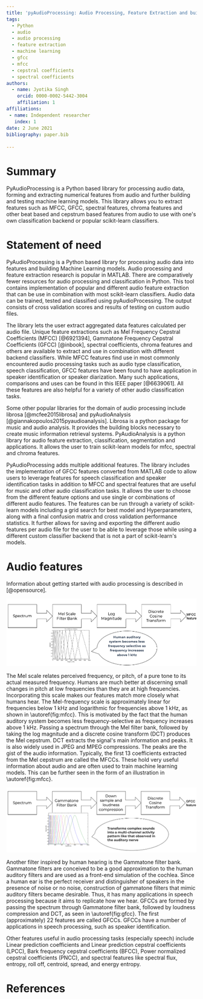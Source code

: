```yaml
---
title: 'pyAudioProcessing: Audio Processing, Feature Extraction and building Machine Learning Models from Audio Data'
tags:
  - Python
  - audio
  - audio processing
  - feature extraction
  - machine learning
  - gfcc
  - mfcc
  - cepstral coefficients
  - spectral coefficients
authors:
  - name: Jyotika Singh
    orcid: 0000-0002-5442-3004
    affiliation: 1
affiliations:
 - name: Independent researcher
   index: 1
date: 2 June 2021
bibliography: paper.bib

---
```


# Summary

PyAudioProcessing is a Python based library for processing audio data, forming and extracting numerical features from audio and further building and testing machine learning models. This library allows you to extract features such as MFCC, GFCC, spectral features, chroma features and other beat based and cepstrum based features from audio to use with one's own classification backend or popular scikit-learn classifiers.

# Statement of need

PyAudioProcessing is a Python based library for processing audio data into features and building Machine Learning models. Audio processing and feature extraction research is popular in MATLAB. There are comparatively fewer resources for audio processing and classification in Python. This tool contains implementation of popular and different audio feature extraction that can be use in combination with most scikit-learn classifiers. Audio data can be trained, tested and classified using pyAudioProcessing. The output consists of cross validation scores and results of testing on custom audio files.

The library lets the user extract aggregated data features calculated per audio file. Unique feature extractions such as Mel Frequency Cepstral Coefficients (MFCC) [@6921394], Gammatone Frequency Cepstral Coefficients (GFCC) [@inbook], spectral coefficients, chroma features and others are available to extract and use in combination with different backend classifiers. While MFCC features find use in most commonly encountered audio processing tasks such as audio type classification, speech classification, GFCC features have been found to have application in speaker identification or speaker diarization. Many such applications, comparisons and uses can be found in this IEEE paper [@6639061]. All these features are also helpful for a variety of other audio classification tasks.

Some other popular libraries for the domain of audio processing include librosa [@mcfee2015librosa] and pyAudioAnalysis [@giannakopoulos2015pyaudioanalysis]. Librosa is a python package for music and audio analysis. It provides the building blocks necessary to create music information retrieval systems. PyAudioAnalysis is a python library for audio feature extraction, classification, segmentation and applications. It allows the user to train scikit-learn models for mfcc, spectral and chroma features.

PyAudioProcessing adds multiple additional features. The library includes the implementation of GFCC features converted from MATLAB code to allow users to leverage features for speech classification and speaker identification tasks in addition to MFCC and spectral features that are useful for music and other audio classification tasks. It allows the user to choose from the different feature options and use single or combinations of different audio features. The features can be run through a variety of scikit-learn models including a grid search for best model and Hyperparameters, along with a final confusion matrix and cross validation performance statistics. It further allows for saving and exporting the different audio features per audio file for the user to be able to leverage those while using a different custom classifier backend that is not a part of scikit-learn's models. 

# Audio features

Information about getting started with audio processing is described in [@opensource]. 

![MFCC from audio spectrum.\label{fig:mfcc}](mfcc.png)

The Mel scale relates perceived frequency, or pitch, of a pure tone to its actual measured frequency. Humans are much better at discerning small changes in pitch at low frequencies than they are at high frequencies. Incorporating this scale makes our features match more closely what humans hear. The Mel-frequency scale is approximately linear for frequencies below 1 kHz and logarithmic for frequencies above 1 kHz, as shown in \autoref{fig:mfcc}. This is motivated by the fact that the human auditory system becomes less frequency-selective as frequency increases above 1 kHz.
Passing a spectrum through the Mel filter bank, followed by taking the log magnitude and a discrete cosine transform (DCT) produces the Mel cepstrum. DCT extracts the signal's main information and peaks. It is also widely used in JPEG and MPEG compressions. The peaks are the gist of the audio information. Typically, the first 13 coefficients extracted from the Mel cepstrum are called the MFCCs. These hold very useful information about audio and are often used to train machine learning models. This can be further seen in the form of an illustration in \autoref{fig:mfcc}.

![GFCC from audio spectrum.\label{fig:gfcc}](gfcc.png)

Another filter inspired by human hearing is the Gammatone filter bank. Gammatone filters are conceived to be a good approximation to the human auditory filters and are used as a front-end simulation of the cochlea. Since a human ear is the perfect receiver and distinguisher of speakers in the presence of noise or no noise, construction of gammatone filters that mimic auditory filters became desirable. Thus, it has many applications in speech processing because it aims to replicate how we hear. GFCCs are formed by passing the spectrum through Gammatone filter bank, followed by loudness compression and DCT, as seen in \autoref{fig:gfcc}. The first (approximately) 22 features are called GFCCs. GFCCs have a number of applications in speech processing, such as speaker identification.

Other features useful in audio processing tasks (especially speech) include Linear prediction coefficients and Linear prediction cepstral coefficients (LPCC), Bark frequency cepstral coefficients (BFCC), Power normalized cepstral coefficients (PNCC), and spectral features like spectral flux, entropy, roll off, centroid, spread, and energy entropy.

# References
